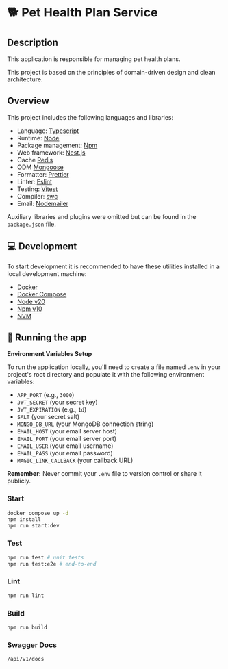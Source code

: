 # 🐕 Pet Health Plan Service

## Description

This application is responsible for managing pet health plans.

This project is based on the principles of domain-driven design and clean architecture.

## Overview

This project includes the following languages and libraries:

- Language: [Typescript](https://www.typescriptlang.org/)
- Runtime: [Node](https://nodejs.org/en/)
- Package management: [Npm](https://www.npmjs.com/)
- Web framework: [Nest.js](https://nestjs.com/)
- Cache [Redis](https://redis.io/pt/)
- ODM [Mongoose](https://mongoosejs.com/)
- Formatter: [Prettier](https://prettier.io/)
- Linter: [Eslint](https://eslint.org/)
- Testing: [Vitest](https://vitest.dev/)
- Compiler: [swc](https://swc.rs/)
- Email: [Nodemailer](https://www.nodemailer.com/)

Auxiliary libraries and plugins were omitted but can be found in the `package.json` file.

## 💻 Development

To start development it is recommended to have these utilities installed in a local development machine:

- [Docker](https://www.docker.com/)
- [Docker Compose](https://docs.docker.com/compose/install/)
- [Node v20](https://nodejs.org/en/)
- [Npm v10](https://www.npmjs.com/)
- [NVM](https://github.com/nvm-sh/nvm)

## 🚀 Running the app

**Environment Variables Setup**

To run the application locally, you'll need to create a file named `.env` in your project's root directory and populate it with the following environment variables:

* `APP_PORT` (e.g., `3000`)
* `JWT_SECRET` (your secret key)
* `JWT_EXPIRATION` (e.g., `1d`)
* `SALT` (your secret salt)
* `MONGO_DB_URL` (your MongoDB connection string)
* `EMAIL_HOST` (your email server host)
* `EMAIL_PORT` (your email server port)
* `EMAIL_USER` (your email username)
* `EMAIL_PASS` (your email password)
* `MAGIC_LINK_CALLBACK` (your callback URL)

**Remember:** Never commit your `.env` file to version control or share it publicly.

### Start

```bash
docker compose up -d 
npm install
npm run start:dev 
```

### Test

```bash
npm run test # unit tests
npm run test:e2e # end-to-end
```

### Lint

```bash
npm run lint
```

### Build

```bash
npm run build
```

### Swagger Docs

```text
/api/v1/docs
```